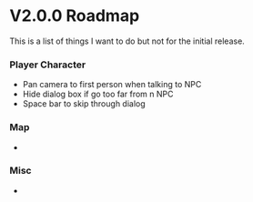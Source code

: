 # V2.0.0 Roadmap

This is a list of things I want to do but not for the initial release.

### Player Character

- Pan camera to first person when talking to NPC
- Hide dialog box if go too far from n NPC
- Space bar to skip through dialog

### Map

-

### Misc

-
